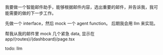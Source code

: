 我要做一个智能邮件助手，能够根据邮件内容，选出重要的邮件，并告诉我，我可能需要的做的下一步工作。

先做一个 interface，然后 mock 一个 agent function。 后期我会用 llm 来实现。

帮我从我的邮件里 mock 几个紧急 data, 显示在 app/(routes)/(dashboard)/page.tsx
<EmailSection emails={importantEmails} />

todo:
llm
